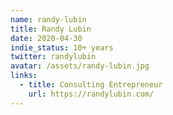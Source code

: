 ```yaml
---
name: randy-lubin
title: Randy Lubin
date: 2020-04-30
indie_status: 10+ years
twitter: randylubin
avatar: /assets/randy-lubin.jpg
links:
  - title: Consulting Entrepreneur
    url: https://randylubin.com/ 
---
```

